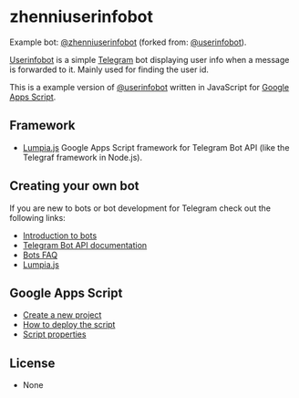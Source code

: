 zhenniuserinfobot
================

Example bot: [@zhenniuserinfobot](https://t.me/zhenniuserinfobot) (forked from: [@userinfobot](https://github.com/nadam/userinfobot)).

[Userinfobot](https://github.com/nadam/userinfobot) is a simple [Telegram](https://core.telegram.org) bot displaying user info when a message is forwarded to it. Mainly used for finding the user id.

This is a example version of [@userinfobot](https://t.me/userinfobot) written in JavaScript for [Google Apps Script](https://script.google.com/).

Framework
-------
- [Lumpia.js](https://lumpia.js.org/) Google Apps Script framework for Telegram Bot API (like the Telegraf framework in Node.js).

Creating your own bot
------
If you are new to bots or bot development for Telegram check out the following links:
- [Introduction to bots](https://core.telegram.org/bots)
- [Telegram Bot API documentation](https://core.telegram.org/bots/api)
- [Bots FAQ](https://core.telegram.org/bots/faq)
- [Lumpia.js](https://lumpia.js.org/docs)

Google Apps Script
------
- [Create a new project](https://developers.google.com/apps-script)
- [How to deploy the script](https://developers.google.com/apps-script/concepts/deployments)
- [Script properties](https://developers.google.com/apps-script/guides/properties)

License
------
- None